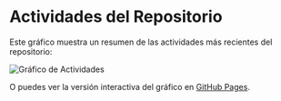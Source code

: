 # Actividades del Repositorio

Este gráfico muestra un resumen de las actividades más recientes del repositorio:

![Gráfico de Actividades](https://hamedkiany.github.io/hamedkiany/activity-chart.png)

O puedes ver la versión interactiva del gráfico en [GitHub Pages](https://github.io/hamedkiany/).

